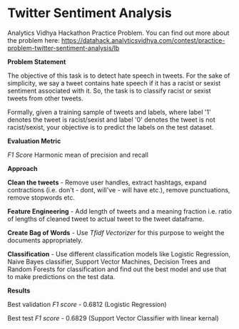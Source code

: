# Twitter Sentiment Analysis
 Analytics Vidhya Hackathon Practice Problem. You can find out more about the problem here: https://datahack.analyticsvidhya.com/contest/practice-problem-twitter-sentiment-analysis/lb
 
 **Problem Statement**
 
The objective of this task is to detect hate speech in tweets. For the sake of simplicity, we say a tweet contains hate speech if it has a racist or sexist sentiment associated with it. So, the task is to classify racist or sexist tweets from other tweets.

Formally, given a training sample of tweets and labels, where label '1' denotes the tweet is racist/sexist and label '0' denotes the tweet is not racist/sexist, your objective is to predict the labels on the test dataset.

**Evaluation Metric**

*F1 Score*  Harmonic mean of precision and recall

**Approach**

**Clean the tweets** - Remove user handles, extract hashtags, expand contractions (i.e. don't - dont, will've - will have etc.), remove punctuations, remove stopwords etc.

**Feature Engineering** - Add length of tweets and a meaning fraction i.e. ratio of lengths of cleaned tweet to actual tweet to the tweet dataframe.

**Create Bag of Words** - Use *Tfidf Vectorizer* for this purpose to weight the documents appropriately. 

**Classification** - Use different classification models like Logistic Regression, Naive Bayes classifier, Support Vector Machines, Decision Trees and Random Forests for classification and find out the best model and use that to make predictions on the test data.

**Results**

Best validation *F1 score* - 0.6812 (Logistic Regression)

Best test *F1 score* - 0.6829 (Support Vector Classifier with linear kernal)
